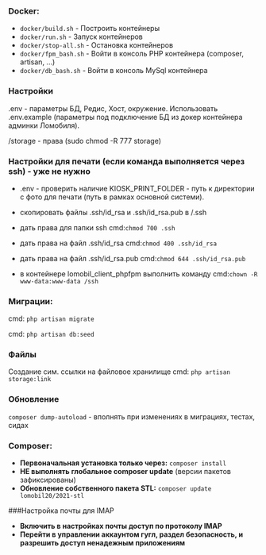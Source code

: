 ### Docker:

- `docker/build.sh` - Построить контейнеры 
- `docker/run.sh` - Запуск контейнеров 
- `docker/stop-all.sh` - Остановка контейнеров
- `docker/fpm_bash.sh` - Войти в консоль PHP контейнера  (composer, artisan, ...)
- `docker/db_bash.sh` - Войти в консоль MySql контейнера

### Настройки
.env  - параметры БД, Редис, Хост, окружение.  Использовать .env.example (параметры под подключение БД из докер контейнера админки Ломобиля).

/storage - права (sudo chmod -R 777 storage) 

### Настройки для печати (если команда выполняется через ssh) - уже не нужно 
- .env - проверить наличие KIOSK_PRINT_FOLDER - путь к директории с фото для печати (путь в рамках основной системи).
- скопировать файлы .ssh/id_rsa и .ssh/id_rsa.pub в /.ssh
- дать права для папки ssh cmd:`chmod 700 .ssh`
- дать права на файл .ssh/id_rsa cmd:`chmod 400 .ssh/id_rsa`
- дать права на файл .ssh/id_rsa.pub cmd:`chmod 644 .ssh/id_rsa.pub`

- в контейнере lomobil_client_phpfpm выполнить команду cmd:`chown -R www-data:www-data /ssh`

### Миграции:
cmd: `php artisan migrate`

cmd: `php artisan db:seed`

### Файлы
Создание сим. ссылки на файловое хранилище
cmd: `php artisan storage:link`

### Обновление
`composer dump-autoload` - вполнять при изменениях в миграциях, тестах, сидах

### Composer:
- __Первоначальная установка только через:__ `composer install` 
- __НЕ выполнять глобальное composer update__ (версии пакетов зафиксированы)  
- __Обновление собственного пакета STL:__ `composer update lomobil20/2021-stl`

###Настройка почты для IMAP
- __Включить в настройках почты доступ по протоколу IMAP__
- __Перейти в управлении аккаунтом гугл, раздел безопасность, и разрешить доступ ненадежным приложениям__